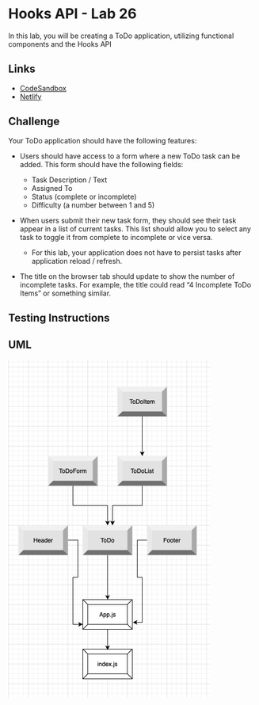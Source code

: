 # Hooks API - Lab 26

In this lab, you will be creating a ToDo application, utilizing functional components and the Hooks API
    
## Links
    
- [CodeSandbox]()
- [Netlify]()
    
## Challenge
    
Your ToDo application should have the following features:

* Users should have access to a form where a new ToDo task can be added. This form should have the following fields:
    * Task Description / Text
    * Assigned To
    * Status (complete or incomplete)
    * Difficulty (a number between 1 and 5)

* When users submit their new task form, they should see their task appear in a list of current tasks. This list should allow you to select any task to toggle it from complete to incomplete or vice versa.
    * For this lab, your application does not have to persist tasks after application reload / refresh.

* The title on the browser tab should update to show the number of incomplete tasks. For example, the title could read “4 Incomplete ToDo Items” or something similar.

    
## Testing Instructions
    

## UML
![lab-26-uml](https://github.com/daniel-nguyen-401-advanced-javascript/lab-26/blob/lab-setup/src/assets/lab-26-uml.png)
